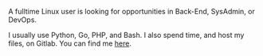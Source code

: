 A fulltime Linux user is looking for opportunities in Back-End, SysAdmin, or DevOps. 

I usually use Python, Go, PHP, and Bash. I also spend time, and host my files, on Gitlab. You can find me [here](https://gitlab.com/sonarypt).

